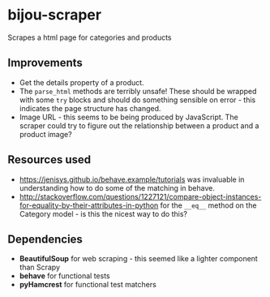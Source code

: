 # bijou-scraper

Scrapes a html page for categories and products

## Improvements
* Get the details property of a product.
* The `parse_html` methods are terribly unsafe! These should be wrapped with some `try` blocks
  and should do something sensible on error - this indicates the page structure has changed.
* Image URL - this seems to be being produced by JavaScript. The scraper could try
  to figure out the relationship between a product and a product image?

## Resources used

* https://jenisys.github.io/behave.example/tutorials was invaluable in understanding
  how to do some of the matching in behave.
* http://stackoverflow.com/questions/1227121/compare-object-instances-for-equality-by-their-attributes-in-python
  for the `__eq__` method on the Category model - is this the nicest
  way to do this?

## Dependencies

* **BeautifulSoup** for web scraping - this seemed like a lighter component than Scrapy
* **behave** for functional tests
* **pyHamcrest** for functional test matchers
